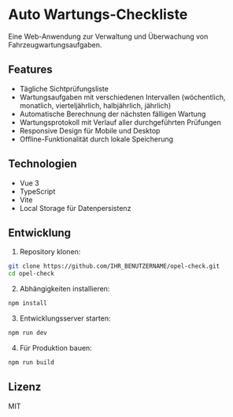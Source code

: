 # Auto Wartungs-Checkliste

Eine Web-Anwendung zur Verwaltung und Überwachung von Fahrzeugwartungsaufgaben.

## Features

- Tägliche Sichtprüfungsliste
- Wartungsaufgaben mit verschiedenen Intervallen (wöchentlich, monatlich, vierteljährlich, halbjährlich, jährlich)
- Automatische Berechnung der nächsten fälligen Wartung
- Wartungsprotokoll mit Verlauf aller durchgeführten Prüfungen
- Responsive Design für Mobile und Desktop
- Offline-Funktionalität durch lokale Speicherung

## Technologien

- Vue 3
- TypeScript
- Vite
- Local Storage für Datenpersistenz

## Entwicklung

1. Repository klonen:
```bash
git clone https://github.com/IHR_BENUTZERNAME/opel-check.git
cd opel-check
```

2. Abhängigkeiten installieren:
```bash
npm install
```

3. Entwicklungsserver starten:
```bash
npm run dev
```

4. Für Produktion bauen:
```bash
npm run build
```

## Lizenz

MIT
